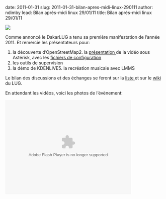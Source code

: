 date: 2011-01-31
slug: 2011-01-31-bilan-apres-midi-linux-290111
author: ndimby
lead: Bilan après-midi linux 29/01/11
title: Bilan après-midi linux 29/01/11


[![](undefined)](undefined)

    

 Comme annoncé le DakarLUG a tenu sa première manifestation de l&#8217;année 2011\. Et remercie les présentateurs&nbsp;pour:

1.  la découverte&nbsp;d&#8217;OpenStreetMap2.  la [présentation ](/media/29jan11/asterisk.pdf) de la vidéo sous Astérisk, avec les [fichiers de&nbsp;configuration](/media/29jan11/FICHIERS.zip)
3.  les outils de&nbsp;supervision
4.  la démo de&nbsp;<span class="caps">KDENLIVE</span>5.  la recréation musicale avec&nbsp;<span class="caps">LMMS</span>

 Le bilan des discussions et des échanges se feront sur la [liste ](http://dakarlug.org/liste) et sur le [wiki ](http://dakarlug.org/wiki/) du <span class="caps">LUG</span>.

En attendant les vidéos, voici les photos de&nbsp;l’évènement:

<object width="400" height="300"> <param name="flashvars" value="offsite=true&amp;lang=en-us&amp;page_show_url=%2Fphotos%2Fnd1mbee%2Fsets%2F72157625823025293%2Fshow%2F&amp;page_show_back_url=%2Fphotos%2Fnd1mbee%2Fsets%2F72157625823025293%2F&amp;set_id=72157625823025293&amp;jump_to="> <param name="movie" value="http://www.flickr.com/apps/slideshow/show.swf?v=71649"> <param name="allowFullScreen" value="true"><embed type="application/x-shockwave-flash" src="http://www.flickr.com/apps/slideshow/show.swf?v=71649" allowfullscreen="true" flashvars="offsite=true&amp;lang=en-us&amp;page_show_url=%2Fphotos%2Fnd1mbee%2Fsets%2F72157625823025293%2Fshow%2F&amp;page_show_back_url=%2Fphotos%2Fnd1mbee%2Fsets%2F72157625823025293%2F&amp;set_id=72157625823025293&amp;jump_to=" width="400" height="300"></object>

    